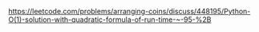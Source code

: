 https://leetcode.com/problems/arranging-coins/discuss/448195/Python-O(1)-solution-with-quadratic-formula-of-run-time-~-95-%2B